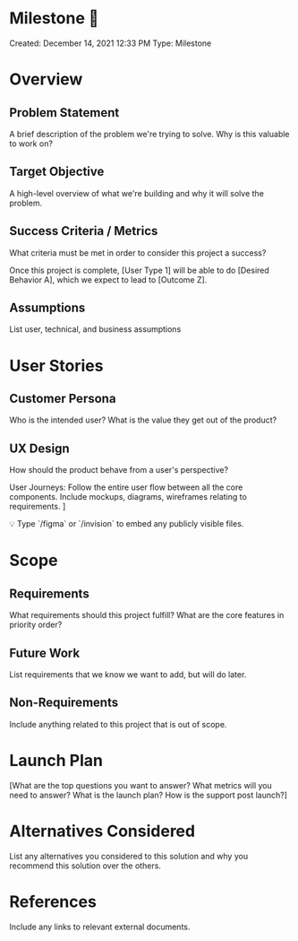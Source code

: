 # Milestone 🗿

Created: December 14, 2021 12:33 PM
Type: Milestone

# Overview

## Problem Statement

A brief description of the problem we're trying to solve. Why is this valuable to work on? 

## Target Objective

A high-level overview of what we're building and why it will solve the problem.

## Success Criteria / Metrics

What criteria must be met in order to consider this project a success?

Once this project is complete, [User Type 1] will be able to do [Desired Behavior A], which we expect to lead to [Outcome Z]. 

## Assumptions

List user, technical, and business assumptions

# User Stories

## Customer Persona

Who is the intended user? What is the value they get out of the product?

## **UX Design**

How should the product behave from a user's perspective?

User Journeys: Follow the entire user flow between all the core components. Include mockups, diagrams, wireframes relating to requirements. ]

<aside>
💡 Type `/figma` or `/invision`  to embed any publicly visible files.

</aside>

# Scope

## Requirements

What requirements should this project fulfill? What are the core features in priority order?

## Future Work

List requirements that we know we want to add, but will do later.

## Non-Requirements

Include anything related to this project that is out of scope. 

# Launch Plan

[What are the top questions you want to answer? What metrics will you need to answer? What is the launch plan? How is the support post launch?]

# Alternatives Considered

List any alternatives you considered to this solution and why you recommend this solution over the others.

# References

Include any links to relevant external documents.